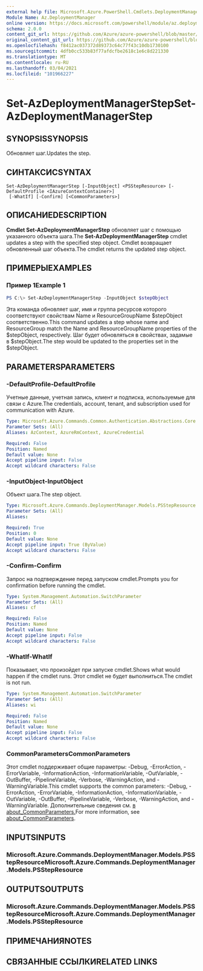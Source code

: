 ```yaml
---
external help file: Microsoft.Azure.PowerShell.Cmdlets.DeploymentManager.dll-Help.xml
Module Name: Az.DeploymentManager
online version: https://docs.microsoft.com/powershell/module/az.deploymentmanager/set-azdeploymentmanagerstep
schema: 2.0.0
content_git_url: https://github.com/Azure/azure-powershell/blob/master/src/DeploymentManager/DeploymentManager/help/Set-AzDeploymentManagerStep.md
original_content_git_url: https://github.com/Azure/azure-powershell/blob/master/src/DeploymentManager/DeploymentManager/help/Set-AzDeploymentManagerStep.md
ms.openlocfilehash: f8412ac037372d89373c64c77f43c10db1730100
ms.sourcegitcommit: 4dfb0cc533b83f77afdcfbe2618c1e6c8d221330
ms.translationtype: MT
ms.contentlocale: ru-RU
ms.lasthandoff: 03/04/2021
ms.locfileid: "101966227"
---
```

# <span data-ttu-id="db6cc-101">Set-AzDeploymentManagerStep</span><span class="sxs-lookup"><span data-stu-id="db6cc-101">Set-AzDeploymentManagerStep</span></span>

## <span data-ttu-id="db6cc-102">SYNOPSIS</span><span class="sxs-lookup"><span data-stu-id="db6cc-102">SYNOPSIS</span></span>
<span data-ttu-id="db6cc-103">Обновляет шаг.</span><span class="sxs-lookup"><span data-stu-id="db6cc-103">Updates the step.</span></span>

## <span data-ttu-id="db6cc-104">СИНТАКСИС</span><span class="sxs-lookup"><span data-stu-id="db6cc-104">SYNTAX</span></span>

```
Set-AzDeploymentManagerStep [-InputObject] <PSStepResource> [-DefaultProfile <IAzureContextContainer>]
 [-WhatIf] [-Confirm] [<CommonParameters>]
```

## <span data-ttu-id="db6cc-105">ОПИСАНИЕ</span><span class="sxs-lookup"><span data-stu-id="db6cc-105">DESCRIPTION</span></span>
<span data-ttu-id="db6cc-106">**Cmdlet Set-AzDeploymentManagerStep** обновляет шаг с помощью указанного объекта шага.</span><span class="sxs-lookup"><span data-stu-id="db6cc-106">The **Set-AzDeploymentManagerStep** cmdlet updates a step with the specified step object.</span></span>
<span data-ttu-id="db6cc-107">Cmdlet возвращает обновленный шаг объекта.</span><span class="sxs-lookup"><span data-stu-id="db6cc-107">The cmdlet returns the updated step object.</span></span>

## <span data-ttu-id="db6cc-108">ПРИМЕРЫ</span><span class="sxs-lookup"><span data-stu-id="db6cc-108">EXAMPLES</span></span>

### <span data-ttu-id="db6cc-109">Пример 1</span><span class="sxs-lookup"><span data-stu-id="db6cc-109">Example 1</span></span>
```powershell
PS C:\> Set-AzDeploymentManagerStep -InputObject $stepObject
```

<span data-ttu-id="db6cc-110">Эта команда обновляет шаг, имя и группа ресурсов которого соответствуют свойствам Name и ResourceGroupName $stepObject соответственно.</span><span class="sxs-lookup"><span data-stu-id="db6cc-110">This command updates a step whose name and ResourceGroup match the Name and ResourceGroupName properties of the $stepObject, respectively.</span></span>
<span data-ttu-id="db6cc-111">Шаг будет обновляться в свойствах, задамые в $stepObject.</span><span class="sxs-lookup"><span data-stu-id="db6cc-111">The step would be updated to the properties set in the $stepObject.</span></span>

## <span data-ttu-id="db6cc-112">PARAMETERS</span><span class="sxs-lookup"><span data-stu-id="db6cc-112">PARAMETERS</span></span>

### <span data-ttu-id="db6cc-113">-DefaultProfile</span><span class="sxs-lookup"><span data-stu-id="db6cc-113">-DefaultProfile</span></span>
<span data-ttu-id="db6cc-114">Учетные данные, учетная запись, клиент и подписка, используемые для связи с Azure.</span><span class="sxs-lookup"><span data-stu-id="db6cc-114">The credentials, account, tenant, and subscription used for communication with Azure.</span></span>

```yaml
Type: Microsoft.Azure.Commands.Common.Authentication.Abstractions.Core.IAzureContextContainer
Parameter Sets: (All)
Aliases: AzContext, AzureRmContext, AzureCredential

Required: False
Position: Named
Default value: None
Accept pipeline input: False
Accept wildcard characters: False
```

### <span data-ttu-id="db6cc-115">-InputObject</span><span class="sxs-lookup"><span data-stu-id="db6cc-115">-InputObject</span></span>
<span data-ttu-id="db6cc-116">Объект шага.</span><span class="sxs-lookup"><span data-stu-id="db6cc-116">The step object.</span></span>

```yaml
Type: Microsoft.Azure.Commands.DeploymentManager.Models.PSStepResource
Parameter Sets: (All)
Aliases:

Required: True
Position: 0
Default value: None
Accept pipeline input: True (ByValue)
Accept wildcard characters: False
```

### <span data-ttu-id="db6cc-117">-Confirm</span><span class="sxs-lookup"><span data-stu-id="db6cc-117">-Confirm</span></span>
<span data-ttu-id="db6cc-118">Запрос на подтверждение перед запуском cmdlet.</span><span class="sxs-lookup"><span data-stu-id="db6cc-118">Prompts you for confirmation before running the cmdlet.</span></span>

```yaml
Type: System.Management.Automation.SwitchParameter
Parameter Sets: (All)
Aliases: cf

Required: False
Position: Named
Default value: None
Accept pipeline input: False
Accept wildcard characters: False
```

### <span data-ttu-id="db6cc-119">-WhatIf</span><span class="sxs-lookup"><span data-stu-id="db6cc-119">-WhatIf</span></span>
<span data-ttu-id="db6cc-120">Показывает, что произойдет при запуске cmdlet.</span><span class="sxs-lookup"><span data-stu-id="db6cc-120">Shows what would happen if the cmdlet runs.</span></span>
<span data-ttu-id="db6cc-121">Этот cmdlet не будет выполниться.</span><span class="sxs-lookup"><span data-stu-id="db6cc-121">The cmdlet is not run.</span></span>

```yaml
Type: System.Management.Automation.SwitchParameter
Parameter Sets: (All)
Aliases: wi

Required: False
Position: Named
Default value: None
Accept pipeline input: False
Accept wildcard characters: False
```

### <span data-ttu-id="db6cc-122">CommonParameters</span><span class="sxs-lookup"><span data-stu-id="db6cc-122">CommonParameters</span></span>
<span data-ttu-id="db6cc-123">Этот cmdlet поддерживает общие параметры: -Debug, -ErrorAction, -ErrorVariable, -InformationAction, -InformationVariable, -OutVariable, -OutBuffer, -PipelineVariable, -Verbose, -WarningAction, and -WarningVariable.</span><span class="sxs-lookup"><span data-stu-id="db6cc-123">This cmdlet supports the common parameters: -Debug, -ErrorAction, -ErrorVariable, -InformationAction, -InformationVariable, -OutVariable, -OutBuffer, -PipelineVariable, -Verbose, -WarningAction, and -WarningVariable.</span></span> <span data-ttu-id="db6cc-124">Дополнительные сведения см. [в about_CommonParameters.](http://go.microsoft.com/fwlink/?LinkID=113216)</span><span class="sxs-lookup"><span data-stu-id="db6cc-124">For more information, see [about_CommonParameters](http://go.microsoft.com/fwlink/?LinkID=113216).</span></span>

## <span data-ttu-id="db6cc-125">INPUTS</span><span class="sxs-lookup"><span data-stu-id="db6cc-125">INPUTS</span></span>

### <span data-ttu-id="db6cc-126">Microsoft.Azure.Commands.DeploymentManager.Models.PSStepResource</span><span class="sxs-lookup"><span data-stu-id="db6cc-126">Microsoft.Azure.Commands.DeploymentManager.Models.PSStepResource</span></span>

## <span data-ttu-id="db6cc-127">OUTPUTS</span><span class="sxs-lookup"><span data-stu-id="db6cc-127">OUTPUTS</span></span>

### <span data-ttu-id="db6cc-128">Microsoft.Azure.Commands.DeploymentManager.Models.PSStepResource</span><span class="sxs-lookup"><span data-stu-id="db6cc-128">Microsoft.Azure.Commands.DeploymentManager.Models.PSStepResource</span></span>

## <span data-ttu-id="db6cc-129">ПРИМЕЧАНИЯ</span><span class="sxs-lookup"><span data-stu-id="db6cc-129">NOTES</span></span>

## <span data-ttu-id="db6cc-130">СВЯЗАННЫЕ ССЫЛКИ</span><span class="sxs-lookup"><span data-stu-id="db6cc-130">RELATED LINKS</span></span>
